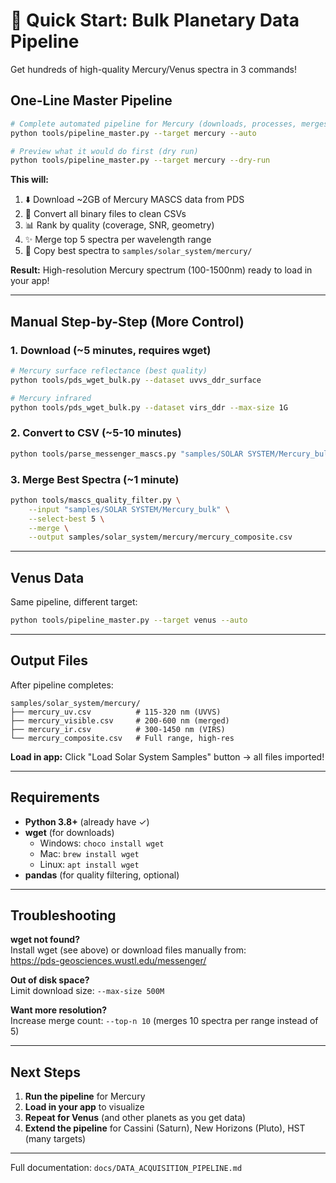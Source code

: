 # 🚀 Quick Start: Bulk Planetary Data Pipeline

Get hundreds of high-quality Mercury/Venus spectra in 3 commands!

## One-Line Master Pipeline

```bash
# Complete automated pipeline for Mercury (downloads, processes, merges)
python tools/pipeline_master.py --target mercury --auto

# Preview what it would do first (dry run)
python tools/pipeline_master.py --target mercury --dry-run
```

**This will:**
1. ⬇️ Download ~2GB of Mercury MASCS data from PDS
2. 🔄 Convert all binary files to clean CSVs
3. 📊 Rank by quality (coverage, SNR, geometry)
4. ✨ Merge top 5 spectra per wavelength range
5. 📁 Copy best spectra to `samples/solar_system/mercury/`

**Result:** High-resolution Mercury spectrum (100-1500nm) ready to load in your app!

---

## Manual Step-by-Step (More Control)

### 1. Download (~5 minutes, requires wget)

```bash
# Mercury surface reflectance (best quality)
python tools/pds_wget_bulk.py --dataset uvvs_ddr_surface

# Mercury infrared
python tools/pds_wget_bulk.py --dataset virs_ddr --max-size 1G
```

### 2. Convert to CSV (~5-10 minutes)

```bash
python tools/parse_messenger_mascs.py "samples/SOLAR SYSTEM/Mercury_bulk" --batch
```

### 3. Merge Best Spectra (~1 minute)

```bash
python tools/mascs_quality_filter.py \
    --input "samples/SOLAR SYSTEM/Mercury_bulk" \
    --select-best 5 \
    --merge \
    --output samples/solar_system/mercury/mercury_composite.csv
```

---

## Venus Data

Same pipeline, different target:

```bash
python tools/pipeline_master.py --target venus --auto
```

---

## Output Files

After pipeline completes:

```
samples/solar_system/mercury/
├── mercury_uv.csv          # 115-320 nm (UVVS)
├── mercury_visible.csv     # 200-600 nm (merged)
├── mercury_ir.csv          # 300-1450 nm (VIRS)
└── mercury_composite.csv   # Full range, high-res
```

**Load in app:** Click "Load Solar System Samples" button → all files imported!

---

## Requirements

- **Python 3.8+** (already have ✓)
- **wget** (for downloads)
  - Windows: `choco install wget`
  - Mac: `brew install wget`
  - Linux: `apt install wget`
- **pandas** (for quality filtering, optional)

---

## Troubleshooting

**wget not found?**  
Install wget (see above) or download files manually from:  
https://pds-geosciences.wustl.edu/messenger/

**Out of disk space?**  
Limit download size: `--max-size 500M`

**Want more resolution?**  
Increase merge count: `--top-n 10` (merges 10 spectra per range instead of 5)

---

## Next Steps

1. **Run the pipeline** for Mercury
2. **Load in your app** to visualize
3. **Repeat for Venus** (and other planets as you get data)
4. **Extend the pipeline** for Cassini (Saturn), New Horizons (Pluto), HST (many targets)

---

Full documentation: `docs/DATA_ACQUISITION_PIPELINE.md`
